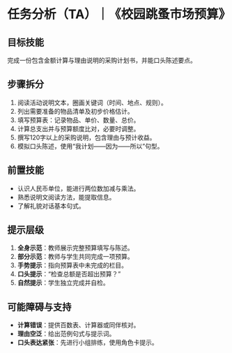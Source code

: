 # 任务分析（TA）｜《校园跳蚤市场预算》

## 目标技能
完成一份包含金额计算与理由说明的采购计划书，并能口头陈述要点。

## 步骤拆分
1. 阅读活动说明文本，圈画关键词（时间、地点、规则）。
2. 列出需要准备的物品清单及初步价格估计。
3. 填写预算表：记录物品、单价、数量、总价。
4. 计算总支出并与预算额度比对，必要时调整。
5. 撰写120字以上的采购说明，包含理由与预计收益。
6. 模拟口头陈述，使用“我计划——因为——所以”句型。

## 前置技能
- 认识人民币单位，能进行两位数加减与乘法。
- 熟悉说明文阅读方法，能提取信息。
- 了解礼貌对话基本句式。

## 提示层级
1. **全身示范**：教师展示完整预算填写与陈述。
2. **部分示范**：教师与学生共同完成一项预算。
3. **手势提示**：指向预算表中未完成的栏目。
4. **口头提示**：“检查总额是否超出预算？”
5. **自然提示**：学生独立完成并自检。

## 可能障碍与支持
- **计算错误**：提供百数表、计算器或同伴核对。
- **理由空泛**：给出范例句式与提示词。
- **口头表达紧张**：先进行小组排练，使用角色卡提示。
